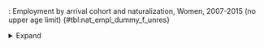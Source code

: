 <div class="tabledetails">

|     |
| --- |
: Employment by arrival cohort and naturalization, Women, 2007-2015 (no upper age limit) {#tbl:nat_empl_dummy_f_unres}

<details>
<summary>
Expand
</summary>
<div class="tabwrap">
<table class="scientific medleftstub">
<tr> <td style='text-align: left'></td><td colspan=6 style='text-align:center'><strong>Arrival cohort</strong></td></tr>
<tr> <td style='text-align: left'></td> <td style='text-align: right'><strong>1964-73</strong></td> <td style='text-align: right'><strong>1974-83</strong></td> <td style='text-align: right'><strong>1984-93</strong></td> <td style='text-align: right'><strong>1994-03</strong></td> <td style='text-align: right'><strong>2004-10</strong></td> <td style='text-align: right'><strong>Total</strong></td></tr>
<tr> <td style='text-align: left'></td> <td style='text-align: right'>Mean</td> <td style='text-align: right'>Mean</td> <td style='text-align: right'>Mean</td> <td style='text-align: right'>Mean</td> <td style='text-align: right'>Mean</td> <td style='text-align: right'>Mean</td></tr>
<tr> <td style='text-align: left'>Non-naturalized immigrant</td> <td style='text-align: right'>0.20</td> <td style='text-align: right'>0.38</td> <td style='text-align: right'>0.53</td> <td style='text-align: right'>0.51</td> <td style='text-align: right'>0.47</td> <td style='text-align: right'>0.45</td></tr>
<tr> <td style='text-align: left'>Naturalized immigrant</td> <td style='text-align: right'>0.21</td> <td style='text-align: right'>0.38</td> <td style='text-align: right'>0.58</td> <td style='text-align: right'>0.61</td> <td style='text-align: right'>0.46</td> <td style='text-align: right'>0.55</td></tr>
<tr> <td style='text-align: left'>Naturalized/recognized Ethnic German</td> <td style='text-align: right'>0.18</td> <td style='text-align: right'>0.42</td> <td style='text-align: right'>0.60</td> <td style='text-align: right'>0.60</td> <td style='text-align: right'>0.50</td> <td style='text-align: right'>0.54</td></tr>
<tr> <td style='text-align: left'>Total</td> <td style='text-align: right'>0.20</td> <td style='text-align: right'>0.39</td> <td style='text-align: right'>0.57</td> <td style='text-align: right'>0.55</td> <td style='text-align: right'>0.47</td> <td style='text-align: right'>0.49</td></tr>
</table>
</div>
</details>
</div>
